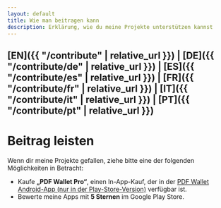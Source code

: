```yaml
---
layout: default
title: Wie man beitragen kann
description: Erklärung, wie du meine Projekte unterstützen kannst
---
```

## [EN]({{ "/contribute" | relative_url }}) | [DE]({{ "/contribute/de" | relative_url }}) | [ES]({{ "/contribute/es" | relative_url }}) | [FR]({{ "/contribute/fr" | relative_url }}) | [IT]({{ "/contribute/it" | relative_url }}) | [PT]({{ "/contribute/pt" | relative_url }})

# Beitrag leisten
Wenn dir meine Projekte gefallen, ziehe bitte eine der folgenden Möglichkeiten in Betracht:
* Kaufe **„PDF Wallet Pro“**, einen In-App-Kauf, der in der [PDF Wallet Android-App (nur in der Play-Store-Version)](https://play.google.com/store/apps/details?id=com.michaeltroger.gruenerpass) verfügbar ist.
* Bewerte meine Apps mit **5 Sternen** im Google Play Store.